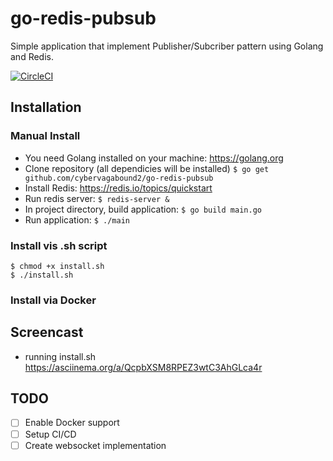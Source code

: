 # go-redis-pubsub
Simple application that implement Publisher/Subcriber pattern using Golang and Redis.  

[![CircleCI](https://circleci.com/gh/cybervagabound2/go-redis-pubsub/tree/master.svg?style=svg)](https://circleci.com/gh/cybervagabound2/go-redis-pubsub/tree/master)
## Installation

### Manual Install
- You need Golang installed on your machine:
https://golang.org
- Clone repository (all dependicies will be installed)
`$ go get github.com/cybervagabound2/go-redis-pubsub`
- Install Redis: https://redis.io/topics/quickstart
- Run redis server:
`$ redis-server &`
- In project directory, build application:
`$ go build main.go`
- Run application:
`$ ./main`

### Install vis .sh script
`$ chmod +x install.sh`  
`$ ./install.sh`

### Install via Docker

## Screencast
- running install.sh
https://asciinema.org/a/QcpbXSM8RPEZ3wtC3AhGLca4r
## TODO
- [ ] Enable Docker support
- [ ] Setup CI/CD
- [ ] Create websocket implementation
